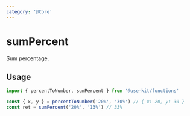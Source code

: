 ```yaml
---
category: '@Core'
---
```


# sumPercent

Sum percentage.

## Usage

```ts
import { percentToNumber, sumPercent } from '@use-kit/functions'

const { x, y } = percentToNumber('20%', '30%') // { x: 20, y: 30 }
const ret = sumPercent('20%', '13%') // 33%
```

